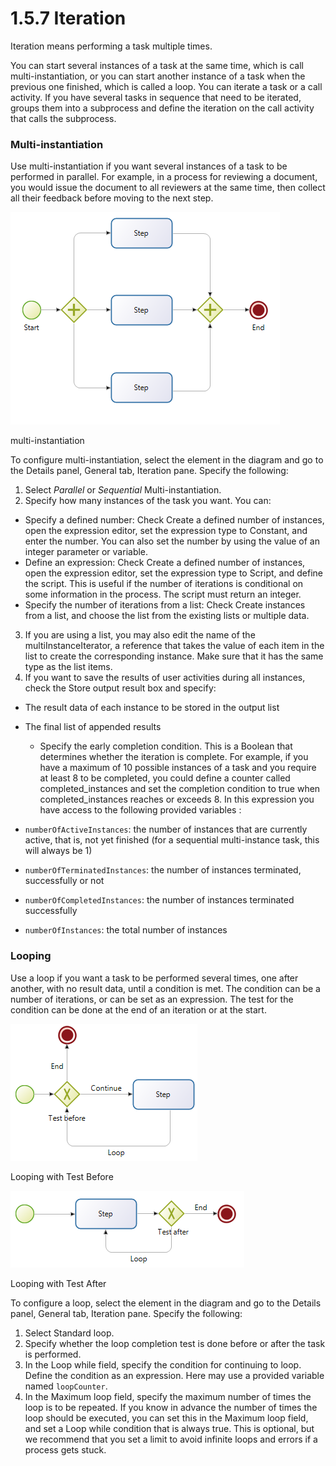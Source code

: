 # 1.5.7 Iteration

Iteration means performing a task multiple times.

You can start several instances of a task at the same time, 
which is call multi-instantiation, or you can start another instance of a task when the previous one finished, which is called a loop.
You can iterate a task or a call activity. If you have several tasks in sequence that need to be iterated, groups them into a subprocess
and define the iteration on the call activity that calls the subprocess.

### Multi-instantiation

Use multi-instantiation if you want several instances of a task to be performed in parallel. For example, in a process for
reviewing a document, you would issue the document to all reviewers at the same time, then collect all their feedback before moving to the next step.

![Multi-instantiation](images/images-6_0/multi_inst.png)

multi-instantiation

To configure multi-instantiation, select the element in the diagram and go to the Details panel, General tab, Iteration pane. Specify the following:

1. Select _Parallel_ or _Sequential_ Multi-instantiation.
2. Specify how many instances of the task you want. You can:
  * Specify a defined number: Check Create a defined number of instances, open the expression editor, set the expression type to Constant, and enter the number. You can also set the number by using the value of an integer parameter or variable.
  * Define an expression: Check Create a defined number of instances, open the expression editor, set the expression type to Script, and define the script. This is useful if the number of iterations is conditional on some information in the process. The script must return an integer.
  * Specify the number of iterations from a list: Check Create instances from a list, and choose the list from the existing lists or multiple data.
3. If you are using a list, you may also edit the name of the multiInstanceIterator, a reference that takes the value of each item in the list to create the corresponding instance. Make sure that it has the same type as the list items.
4. If you want to save the results of user activities during all instances, check the Store output result box and specify:

* The result data of each instance to be stored in the output list
* The final list of appended results
  * Specify the early completion condition. This is a Boolean that determines whether the iteration is complete. For example, if you have a maximum of 10 possible instances of a task and you require at least 8 to be completed, you could define a counter called completed\_instances and set the completion condition to true when completed\_instances reaches or exceeds 8\. 
In this expression you have access to the following provided variables :

* `numberOfActiveInstances`: the number of instances that are currently active, that is, not yet finished (for a sequential multi-instance task, this will always be 1)
* `numberOfTerminatedInstances`: the number of instances terminated, successfully or not
* `numberOfCompletedInstances`: the number of instances terminated successfully
* `numberOfInstances`: the total number of instances

### Looping

Use a loop if you want a task to be performed several times, one after another, with no result data, until a condition is met. The condition can be a number of iterations, or can be set as an expression. The test for the condition can be done at the end of an iteration or at the start.

![Looping with Test Before](images/images-6_0/loop_testBefore.png)

Looping with Test Before

![Looping with Test After](images/images-6_0/loop_testAfter.png)

Looping with Test After

To configure a loop, select the element in the diagram and go to the Details panel, General tab, Iteration pane. Specify the following:

1. Select Standard loop.
2. Specify whether the loop completion test is done before or after the task is performed.
3. In the Loop while field, specify the condition for continuing to loop. Define the condition as an expression. Here may use a provided variable named `loopCounter`.
4. In the Maximum loop field, specify the maximum number of times the loop is to be repeated. 
If you know in advance the number of times the loop should be executed, you can set this
in the Maximum loop field, and set a Loop while condition that is always true.
This is optional, but we recommend that you set a limit to avoid infinite loops and errors if a process gets stuck.